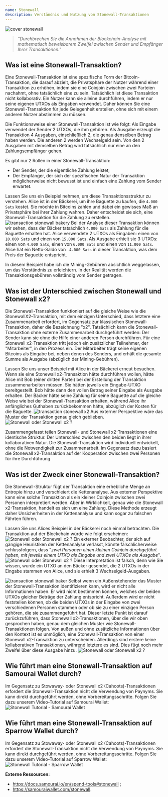 ```yaml
---
name: Stonewall
description: Verständnis und Nutzung von Stonewall-Transaktionen
---
```

![cover stonewall](assets/cover.jpeg)

> *"Durchbrechen Sie die Annahmen der Blockchain-Analyse mit mathematisch beweisbarem Zweifel zwischen Sender und Empfänger Ihrer Transaktionen."*

## Was ist eine Stonewall-Transaktion?
Eine Stonewall-Transaktion ist eine spezifische Form der Bitcoin-Transaktion, die darauf abzielt, die Privatsphäre der Nutzer während einer Transaktion zu erhöhen, indem sie eine Coinjoin zwischen zwei Parteien nachahmt, ohne tatsächlich eine zu sein. Tatsächlich ist diese Transaktion nicht kollaborativ. Ein Nutzer kann sie alleine durchführen, indem er nur seine eigenen UTXOs als Eingaben verwendet. Daher können Sie eine Stonewall-Transaktion für jede Gelegenheit erstellen, ohne sich mit einem anderen Nutzer abstimmen zu müssen.

Die Funktionsweise einer Stonewall-Transaktion ist wie folgt: Als Eingabe verwendet der Sender 2 UTXOs, die ihm gehören. Als Ausgabe erzeugt die Transaktion 4 Ausgaben, einschließlich 2, die genau denselben Betrag haben werden. Die anderen 2 werden Wechselgeld sein. Von den 2 Ausgaben mit demselben Betrag wird tatsächlich nur eine an den Zahlungsempfänger gehen.

Es gibt nur 2 Rollen in einer Stonewall-Transaktion:
- Der Sender, der die eigentliche Zahlung leistet;
- Der Empfänger, der sich der spezifischen Natur der Transaktion möglicherweise nicht bewusst ist und einfach eine Zahlung vom Sender erwartet.

Lassen Sie uns ein Beispiel nehmen, um diese Transaktionsstruktur zu verstehen. Alice ist in der Bäckerei, um ihre Baguette zu kaufen, die `4.000 Sats` kostet. Sie möchte in Bitcoins zahlen und dabei ein gewisses Maß an Privatsphäre bei ihrer Zahlung wahren. Daher entscheidet sie sich, eine Stonewall-Transaktion für die Zahlung zu erstellen.
![transaction stonewall bakery](assets/fr/1.png)
Bei der Analyse dieser Transaktion können wir sehen, dass der Bäcker tatsächlich `4.000 Sats` als Zahlung für die Baguette erhalten hat. Alice verwendete 2 UTXOs als Eingaben: einen von `10.000 Sats` und einen von `15.000 Sats`. Als Ausgabe erhielt sie 3 UTXOs: einen von `4.000 Sats`, einen von `6.000 Sats` und einen von `11.000 Sats`. Alice hat ein Netto-Saldo von `-4.000 Sats` in dieser Transaktion, was dem Preis der Baguette entspricht.

In diesem Beispiel habe ich die Mining-Gebühren absichtlich weggelassen, um das Verständnis zu erleichtern. In der Realität werden die Transaktionsgebühren vollständig vom Sender getragen.

## Was ist der Unterschied zwischen Stonewall und Stonewall x2?
Die Stonewall-Transaktion funktioniert auf die gleiche Weise wie die StonewallX2-Transaktion, mit dem einzigen Unterschied, dass letztere eine Zusammenarbeit erfordert, im Gegensatz zur klassischen Stonewall-Transaktion, daher die Bezeichnung "x2". Tatsächlich kann die Stonewall-Transaktion ohne externe Zusammenarbeit durchgeführt werden: Der Sender kann sie ohne die Hilfe einer anderen Person durchführen. Für eine Stonewall x2-Transaktion tritt jedoch ein zusätzlicher Teilnehmer, der "Mitarbeiter", in den Prozess ein. Der Mitarbeiter trägt seine eigenen Bitcoins als Eingabe bei, neben denen des Senders, und erhält die gesamte Summe als Ausgabe (abzüglich der Mining-Gebühren).

Lassen Sie uns unser Beispiel mit Alice in der Bäckerei erneut besuchen. Wenn sie eine Stonewall x2-Transaktion hätte durchführen wollen, hätte Alice mit Bob (einer dritten Partei) bei der Erstellung der Transaktion zusammenarbeiten müssen. Sie hätten jeweils ein Eingabe-UTXO bereitgestellt. Bob hätte dann den vollen Betrag seiner Eingabe als Ausgabe erhalten. Der Bäcker hätte seine Zahlung für seine Baguette auf die gleiche Weise wie bei der Stonewall-Transaktion erhalten, während Alice ihr anfängliches Guthaben zurückbekommen hätte, abzüglich der Kosten für die Baguette.
![transaction stonewall x2](assets/fr/2.png)
Aus externer Perspektive wäre das Muster der Transaktion genau gleich geblieben.
![Stonewall oder Stonewall x2 ?](assets/fr/3.png)

Zusammengefasst teilen Stonewall- und Stonewall x2-Transaktionen eine identische Struktur. Der Unterschied zwischen den beiden liegt in ihrer kollaborativen Natur. Die Stonewall-Transaktion wird individuell entwickelt, ohne die Notwendigkeit zur Zusammenarbeit. Im Gegensatz dazu basiert die Stonewall x2-Transaktion auf der Kooperation zwischen zwei Personen für ihre Durchführung.

## Was ist der Zweck einer Stonewall-Transaktion?
Die Stonewall-Struktur fügt der Transaktion eine erhebliche Menge an Entropie hinzu und verschleiert die Kettenanalyse. Aus externer Perspektive kann eine solche Transaktion als ein kleiner Coinjoin zwischen zwei Personen interpretiert werden. Aber in Wirklichkeit, genau wie die Stonewall x2-Transaktion, handelt es sich um eine Zahlung. Diese Methode erzeugt daher Unsicherheiten in der Kettenanalyse und kann sogar zu falschen Fährten führen.

Lassen Sie uns Alices Beispiel in der Bäckerei noch einmal betrachten. Die Transaktion auf der Blockchain würde wie folgt erscheinen:
![Stonewall oder Stonewall x2 ?](assets/fr/4.png)
Ein externer Beobachter, der sich auf gängige Heuristiken der Kettenanalyse verlässt, könnte fälschlicherweise schlussfolgern, dass "*zwei Personen einen kleinen Coinjoin durchgeführt haben, mit jeweils einem UTXO als Eingabe und zwei UTXOs als Ausgabe*".
![Stonewall oder Stonewall x2 ?](assets/fr/5.png)
Diese Interpretation ist falsch, denn wie Sie wissen, wurde ein UTXO an den Bäcker gesendet, die 2 UTXOs in der Eingabe stammen von Alice, und sie erhielt 3 Wechselgeld-Ausgaben.

![transaction stonewall baker](assets/fr/1.png)
Selbst wenn ein Außenstehender das Muster der Stonewall-Transaktion identifizieren kann, wird er nicht alle Informationen haben. Er wird nicht bestimmen können, welches der beiden UTXOs gleicher Beträge der Zahlung entspricht. Außerdem wird er nicht feststellen können, ob die beiden UTXOs in der Eingabe von zwei verschiedenen Personen stammen oder ob sie zu einer einzigen Person gehören, die sie zusammengeführt hat. Dieser letzte Punkt ist darauf zurückzuführen, dass Stonewall x2-Transaktionen, über die wir oben gesprochen haben, genau dem gleichen Muster wie Stonewall-Transaktionen folgen. Von außen und ohne zusätzliche Informationen über den Kontext ist es unmöglich, eine Stonewall-Transaktion von einer Stonewall x2-Transaktion zu unterscheiden. Allerdings sind erstere keine kollaborativen Transaktionen, während letztere es sind. Dies fügt noch mehr Zweifel über diese Ausgabe hinzu.
![Stonewall oder Stonewall x2 ?](assets/fr/3.png)
## Wie führt man eine Stonewall-Transaktion auf Samourai Wallet durch?
Im Gegensatz zu Stowaway- oder Stonewall x2 (Cahoots)-Transaktionen erfordert die Stonewall-Transaktion nicht die Verwendung von Paynyms. Sie kann direkt durchgeführt werden, ohne Vorbereitungsschritte. Folgen Sie dazu unserem Video-Tutorial auf Samourai Wallet: 
![Stonewall Tutorial - Samourai Wallet](https://youtu.be/mlRtZvWGuk0?si=e_lSKJLvybWUna1j)

## Wie führt man eine Stonewall-Transaktion auf Sparrow Wallet durch?
Im Gegensatz zu Stowaway- oder Stonewall x2 (Cahoots)-Transaktionen erfordert die Stonewall-Transaktion nicht die Verwendung von Paynyms. Sie kann direkt durchgeführt werden, ohne Vorbereitungsschritte. Folgen Sie dazu unserem Video-Tutorial auf Sparrow Wallet:
![Stonewall Tutorial - Sparrow Wallet](https://youtu.be/su89ljkV_OI?si=1jNaSJGvECUYe6Or)

**Externe Ressourcen:**
- https://docs.samourai.io/en/spend-tools#stonewall ;
- https://samouraiwallet.com/stonewall.